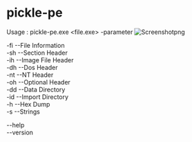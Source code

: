 # pickle-pe
Usage : pickle-pe.exe <file.exe> -parameter
![Screenshotpng](https://user-images.githubusercontent.com/10811344/119184504-1ec7fa80-ba7e-11eb-9f43-4d58853c5f48.png)


-fi --File Information  
-sh --Section Header  
-ih --Image File Header  
-dh --Dos Header  
-nt --NT Header  
-oh --Optional Header  
-dd --Data Directory  
-id --Import Directory  
-h --Hex Dump  
-s --Strings  

--help  
--version

